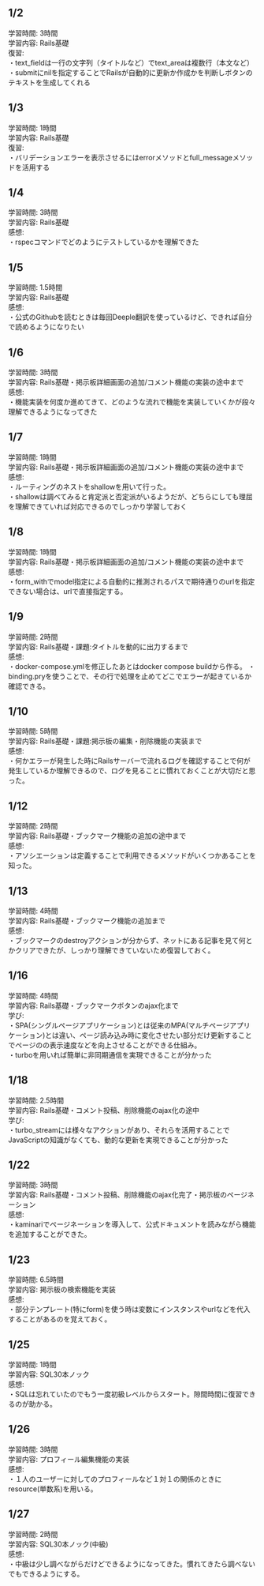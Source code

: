 ## 1/2  
学習時間: 3時間  
学習内容: Rails基礎  
復習:  
・text_fieldは一行の文字列（タイトルなど）でtext_areaは複数行（本文など）  
・submitにnilを指定することでRailsが自動的に更新か作成かを判断しボタンのテキストを生成してくれる  

## 1/3  
学習時間: 1時間  
学習内容: Rails基礎  
復習:  
・バリデーションエラーを表示させるにはerrorメソッドとfull_messageメソッドを活用する  

## 1/4  
学習時間: 3時間  
学習内容: Rails基礎  
感想:  
・rspecコマンドでどのようにテストしているかを理解できた  

## 1/5  
学習時間: 1.5時間  
学習内容: Rails基礎  
感想:  
・公式のGithubを読むときは毎回Deeple翻訳を使っているけど、できれば自分で読めるようになりたい  

## 1/6  
学習時間: 3時間  
学習内容: Rails基礎・掲示板詳細画面の追加/コメント機能の実装の途中まで  
感想:  
・機能実装を何度か進めてきて、どのような流れで機能を実装していくかが段々理解できるようになってきた  

## 1/7  
学習時間: 1時間  
学習内容: Rails基礎・掲示板詳細画面の追加/コメント機能の実装の途中まで  
感想:  
・ルーティングのネストをshallowを用いて行った。  
・shallowは調べてみると肯定派と否定派がいるようだが、どちらにしても理屈を理解できていれば対応できるのでしっかり学習しておく  

## 1/8  
学習時間: 1時間  
学習内容: Rails基礎・掲示板詳細画面の追加/コメント機能の実装の途中まで  
感想:  
・form_withでmodel指定による自動的に推測されるパスで期待通りのurlを指定できない場合は、urlで直接指定する。  

## 1/9  
学習時間: 2時間  
学習内容: Rails基礎・課題:タイトルを動的に出力するまで  
感想:  
・docker-compose.ymlを修正したあとはdocker compose buildから作る。
・binding.pryを使うことで、その行で処理を止めてどこでエラーが起きているか確認できる。

## 1/10  
学習時間: 5時間  
学習内容: Rails基礎・課題:掲示板の編集・削除機能の実装まで  
感想:  
・何かエラーが発生した時にRailsサーバーで流れるログを確認することで何が発生しているか理解できるので、ログを見ることに慣れておくことが大切だと思った。  

## 1/12  
学習時間: 2時間  
学習内容: Rails基礎・ブックマーク機能の追加の途中まで  
感想:  
・アソシエーションは定義することで利用できるメソッドがいくつかあることを知った。  

## 1/13  
学習時間: 4時間  
学習内容: Rails基礎・ブックマーク機能の追加まで  
感想:  
・ブックマークのdestroyアクションが分からず、ネットにある記事を見て何とかクリアできたが、しっかり理解できていないため復習しておく。  

## 1/16  
学習時間: 4時間  
学習内容: Rails基礎・ブックマークボタンのajax化まで  
学び:  
・SPA(シングルページアプリケーション)とは従来のMPA(マルチページアプリケーション)とは違い、ページ読み込み時に変化させたい部分だけ更新することでページのの表示速度などを向上させることができる仕組み。  
・turboを用いれば簡単に非同期通信を実現できることが分かった  

## 1/18  
学習時間: 2.5時間  
学習内容: Rails基礎・コメント投稿、削除機能のajax化の途中  
学び:  
・turbo_streamには様々なアクションがあり、それらを活用することでJavaScriptの知識がなくても、動的な更新を実現できることが分かった  

## 1/22  
学習時間: 3時間  
学習内容: Rails基礎・コメント投稿、削除機能のajax化完了・掲示板のページネーション  
感想:  
・kaminariでページネーションを導入して、公式ドキュメントを読みながら機能を追加することができた。  

## 1/23  
学習時間: 6.5時間  
学習内容: 掲示板の検索機能を実装  
感想:  
・部分テンプレート(特にform)を使う時は変数にインスタンスやurlなどを代入することがあるのを覚えておく。  

## 1/25  
学習時間: 1時間  
学習内容: SQL30本ノック  
感想:  
・SQLは忘れていたのでもう一度初級レベルからスタート。隙間時間に復習できるのが助かる。  

## 1/26  
学習時間: 3時間  
学習内容: プロフィール編集機能の実装  
感想:  
・１人のユーザーに対してのプロフィールなど１対１の関係のときにresource(単数系)を用いる。  

## 1/27  
学習時間: 2時間  
学習内容: SQL30本ノック(中級)  
感想:  
・中級は少し調べながらだけどできるようになってきた。慣れてきたら調べないでもできるようにする。  
